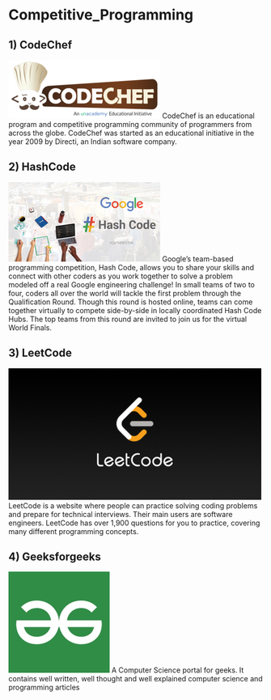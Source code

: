 # Competitive_Programming
## 1) CodeChef
<img src="https://github.com/Kumar-laxmi/Competitive_Programming/blob/main/Images/codechef.png" />
CodeChef is an educational program and competitive programming community of programmers from across the globe. CodeChef was started as an educational initiative in the year 2009 by Directi, an Indian software company.

## 2) HashCode
<img src="https://github.com/Kumar-laxmi/Competitive_Programming/blob/main/Images/hashcode.png" />
Google’s team-based programming competition, Hash Code, allows you to share your skills and connect with other coders as you work together to solve a problem modeled off a real Google engineering challenge! In small teams of two to four, coders all over the world will tackle the first problem through the Qualification Round. Though this round is hosted online, teams can come together virtually to compete side-by-side in locally coordinated Hash Code Hubs. The top teams from this round are invited to join us for the virtual World Finals.

## 3) LeetCode
<img src="https://github.com/Kumar-laxmi/Competitive_Programming/blob/main/Images/LeetCode.png" />
LeetCode is a website where people can practice solving coding problems and prepare for technical interviews. Their main users are software engineers. LeetCode has over 1,900 questions for you to practice, covering many different programming concepts.

## 4) Geeksforgeeks
<img src="https://github.com/Kumar-laxmi/Competitive_Programming/blob/main/Images/geeks.jpg" height="200" width="200" />
A Computer Science portal for geeks. It contains well written, well thought and well explained computer science and programming articles
